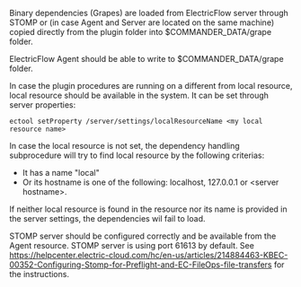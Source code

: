 Binary dependencies (Grapes) are loaded from ElectricFlow server through STOMP or (in case Agent and Server are located on the same machine) copied directly from the plugin folder into $COMMANDER_DATA/grape folder.

ElectricFlow Agent should be able to write to $COMMANDER_DATA/grape folder.

In case the plugin procedures are running on a different from local resource, local resource should be available in the system. It can be set through server properties:

    ectool setProperty /server/settings/localResourceName <my local resource name>

In case the local resource is not set, the dependency handling subprocedure will try to find local resource by the following criterias:

* It has a name "local"
* Or its hostname is one of the following: localhost, 127.0.0.1 or &lt;server hostname&gt;.

If neither local resource is found in the resource nor its name is provided in the server settings, the dependencies wil fail to load.

STOMP server should be configured correctly and be available from the Agent resource. STOMP server is using port 61613 by default. See https://helpcenter.electric-cloud.com/hc/en-us/articles/214884463-KBEC-00352-Configuring-Stomp-for-Preflight-and-EC-FileOps-file-transfers for the instructions.
